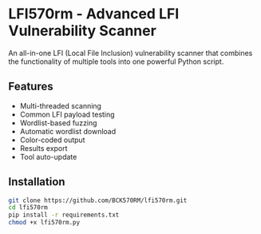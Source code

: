 # LFI570rm - Advanced LFI Vulnerability Scanner
                                                                                           
An all-in-one LFI (Local File Inclusion) vulnerability scanner that combines the functionality of multiple tools into one powerful Python script.

## Features

- Multi-threaded scanning
- Common LFI payload testing
- Wordlist-based fuzzing
- Automatic wordlist download
- Color-coded output
- Results export
- Tool auto-update

## Installation

```bash
git clone https://github.com/BCK570RM/lfi570rm.git
cd lfi570rm
pip install -r requirements.txt
chmod +x lfi570rm.py
